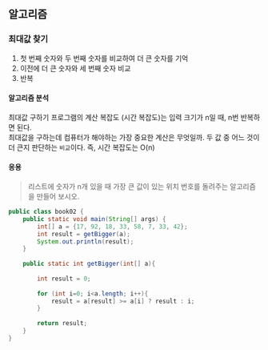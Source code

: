 ## 알고리즘

### 최대값 찾기

1. 첫 번째 숫자와 두 번째 숫자를 비교하여 더 큰 숫자를 기억
2. 이전에 더 큰 숫자와 세 번째 숫자 비교
3. 반복

#### 알고리즘 분석

최대값 구하기 프로그램의 계산 복잡도 (시간 복잡도)는 입력 크기가 n일 때, n번 반복하면 된다.   
최대값을 구하는데 컴퓨터가 해야하는 가장 중요한 계산은 무엇일까. 두 값 중 어느 것이 더 큰지 판단하는 `비교`이다.
즉, 시간 복잡도는 O(n)

#### 응용

> 리스트에 숫자가 n개 있을 때 가장 큰 값이 있는 위치 번호를 돌려주는 알고리즘을 만들어 보시오.

```java
public class book02 {  
    public static void main(String[] args) {  
        int[] a = {17, 92, 18, 33, 58, 7, 33, 42};  
        int result = getBigger(a);  
        System.out.println(result);  
    }  
  
    public static int getBigger(int[] a){  
  
        int result = 0;  
  
        for (int i=0; i<a.length; i++){  
            result = a[result] >= a[i] ? result : i;  
        }  
  
        return result;  
    }  
}

```